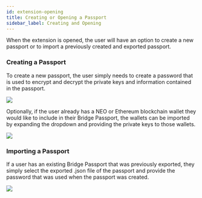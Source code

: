 ```yaml
---
id: extension-opening
title: Creating or Opening a Passport
sidebar_label: Creating and Opening
---
```


When the extension is opened, the user will have an option to create a new passport or to import a previously created and exported passport.

### Creating a Passport

To create a new passport, the user simply needs to create a password that is used to encrypt and decrypt the private keys and information contained in the passport.

<p><img class='centered' src='/img/extension/passport-create.jpg'></img></p>

Optionally, if the user already has a NEO or Ethereum blockchain wallet they would like to include in their Bridge Passport, the wallets can be imported by expanding the dropdown and providing the private keys to those wallets.

<p><img class='centered' src='/img/extension/passport-create-importwallets.jpg'></img></p>


### Importing a Passport

If a user has an existing Bridge Passport that was previously exported, they simply select the exported .json file of the passport and provide the password that was used when the passport was created.

<p><img class='centered' src='/img/extension/passport-import.jpg'></img></p>
